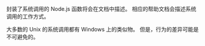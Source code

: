 
封装了系统调用的 Node.js 函数将会在文档中描述。 
相应的帮助文档会描述系统调用的工作方式。

大多数的 Unix 的系统调用都有 Windows 上的类似物。
但是，行为的差异可能是不可避免的。

